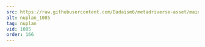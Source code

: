 ```yaml
---
src: https://raw.githubusercontent.com/Dadaism6/metadriverse-asset/main/script-nuplan-output-newcompressed/nuplan_1085.mp4
alt: nuplan_1085
tag: nuplan
vid: 1085
order: 166
---
```


